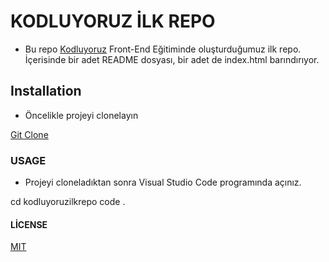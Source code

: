 # KODLUYORUZ İLK REPO

* Bu repo [Kodluyoruz](https://kodluyoruz.org/tr/kodluyoruz/) Front-End Eğitiminde oluşturduğumuz ilk repo. İçerisinde bir adet README dosyası, bir adet de index.html barındırıyor.

## Installation

* Öncelikle projeyi clonelayın

[Git Clone](https://github.com/Ramazannckr/kodluyoruzilkrepo)

### USAGE

* Projeyi cloneladıktan sonra Visual Studio Code programında açınız.

cd kodluyoruzilkrepo
code .

#### LİCENSE

[MIT](https://choosealicense.com/licenses/mit/)

